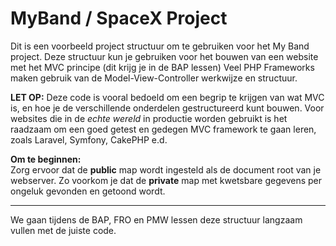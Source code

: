 # MyBand / SpaceX Project

Dit is een voorbeeld project structuur om te gebruiken voor het My Band project.
Deze structuur kun je gebruiken voor het bouwen van een website met het MVC principe (dit krijg je in de BAP lessen)
Veel PHP Frameworks maken gebruik van de Model-View-Controller werkwijze en structuur.

**LET OP:** Deze code is vooral bedoeld om een begrip te krijgen van wat MVC is, en hoe je de verschillende onderdelen gestructureerd kunt bouwen.
Voor websites die in de *echte wereld* in productie worden gebruikt is het raadzaam om een goed getest en gedegen MVC framework te gaan leren, zoals Laravel, Symfony, CakePHP e.d.


**Om te beginnen:**  
Zorg ervoor dat de **public** map wordt ingesteld als de document root van je webserver. Zo voorkom je dat de **private** map met kwetsbare gegevens per ongeluk gevonden en getoond wordt.


---
We gaan tijdens de BAP, FRO en PMW lessen deze structuur langzaam vullen met de juiste code. 
